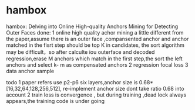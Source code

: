 # hambox
hambox: Delving into Online High-quality Anchors Mining for Detecting Outer Faces
done:
1 online high quality achor mining 
  a little different from the paper,assume there is an outer face ,compansented anchor and anchor matched in the fisrt step should be top K in candidates,
  the sort algorithm may be difficult，so after calculte iou outerface and decoded regression,erase M anchors which match in the first step,the sort the left 
  anchors and select k- m as compensated anchors
2 regression focal loss
3 data anchor sample

todo
1 paper refers use p2-p6 six layers,anchor size is 0.68*[16,32,64,128,256,512], re-implement anchor size dont take ratio 0.68 into account
2 train loss is convergence , but during training ,dead lock always appears,the training code is under going
